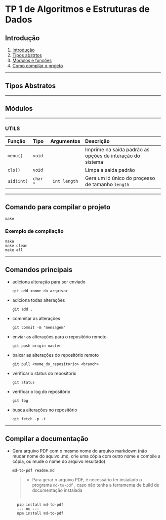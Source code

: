 # TP 1 de Algoritmos e Estruturas de Dados

## Introdução <a href="introduction"></a>

1. [Introdução](#introduction)
1. [Tipos abstrtos]('#tipos-abstratos')
1. [Modulos e funções](#modules)
1. [Como compilar o projeto](#compilando-o-projeto)

---

## Tipos Abstratos <a name="tipos-abstratos"></a>

---

## Módulos <a name="modules"></a>

---

### UTILS

| Função     | Tipo     |  Argumentos  | Descrição                                                 |
| :--------- | :------- | :----------: | :-------------------------------------------------------- |
| `menu()`   | `void`   |              | Imprime na saída padrão as opções de interação do sistema |
| `cls()`    | `void`   |              | Limpa a saida padrão                                      |
| `uid(int)` | `char *` | `int length` | Gera um id único do proçesso de tamanho `length`          |

---

## Comando para compilar o projeto <a name="compilando-o-projeto"></a>

    make

### Exemplo de compilação

    make
    make clean
    make all

---

## Comandos principais

- adiciona alteração para ser enviado

      git add <nome_do_arquivo>

- adiciona todas alterações

      git add .

- commitar as alterações

      git commit -m "mensagem"

- enviar as alterações para o repositório remoto

      git push origin master

- baixar as alterações do repositório remoto

      git pull <nome_do_repositorio> <branch>

- verificar o status do repositório

      git status

- verificar o log do repositório

      git log

- busca alterações no repositório

      git fetch -p -t
---

## Compilar a documentação

- Gera arquivo PDF com o mesmo nome do arquivo markdown (não mudar nome do aquivo .md, crie uma cópia com outro nome e compile a cópia, ou mude o nome do arquivo resultado)

      md-to-pdf readme.md

  > - Para gerar o arquivo PDF, é necessário ter instalado o programa `md-to-pdf` , caso não tenha a ferramenta de build de documentação instalada
  >
  > <br>

        pip install md-to-pdf
        --- ou ---
        npm install md-to-pdf
